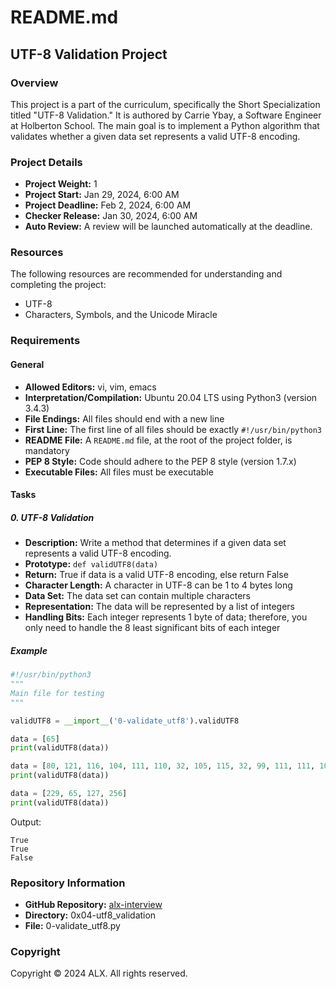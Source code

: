 # README.md

## UTF-8 Validation Project

### Overview

This project is a part of the curriculum, specifically the Short Specialization titled "UTF-8 Validation." It is authored by Carrie Ybay, a Software Engineer at Holberton School. The main goal is to implement a Python algorithm that validates whether a given data set represents a valid UTF-8 encoding.

### Project Details

- **Project Weight:** 1
- **Project Start:** Jan 29, 2024, 6:00 AM
- **Project Deadline:** Feb 2, 2024, 6:00 AM
- **Checker Release:** Jan 30, 2024, 6:00 AM
- **Auto Review:** A review will be launched automatically at the deadline.

### Resources

The following resources are recommended for understanding and completing the project:

- UTF-8
- Characters, Symbols, and the Unicode Miracle

### Requirements

#### General

- **Allowed Editors:** vi, vim, emacs
- **Interpretation/Compilation:** Ubuntu 20.04 LTS using Python3 (version 3.4.3)
- **File Endings:** All files should end with a new line
- **First Line:** The first line of all files should be exactly `#!/usr/bin/python3`
- **README File:** A `README.md` file, at the root of the project folder, is mandatory
- **PEP 8 Style:** Code should adhere to the PEP 8 style (version 1.7.x)
- **Executable Files:** All files must be executable

#### Tasks

##### 0. UTF-8 Validation

- **Description:** Write a method that determines if a given data set represents a valid UTF-8 encoding.
- **Prototype:** `def validUTF8(data)`
- **Return:** True if data is a valid UTF-8 encoding, else return False
- **Character Length:** A character in UTF-8 can be 1 to 4 bytes long
- **Data Set:** The data set can contain multiple characters
- **Representation:** The data will be represented by a list of integers
- **Handling Bits:** Each integer represents 1 byte of data; therefore, you only need to handle the 8 least significant bits of each integer

##### Example

```python
#!/usr/bin/python3
"""
Main file for testing
"""

validUTF8 = __import__('0-validate_utf8').validUTF8

data = [65]
print(validUTF8(data))

data = [80, 121, 116, 104, 111, 110, 32, 105, 115, 32, 99, 111, 111, 108, 33]
print(validUTF8(data))

data = [229, 65, 127, 256]
print(validUTF8(data))
```

Output:

```
True
True
False
```

### Repository Information

- **GitHub Repository:** [alx-interview](link-to-repo)
- **Directory:** 0x04-utf8_validation
- **File:** 0-validate_utf8.py

### Copyright

Copyright © 2024 ALX. All rights reserved.